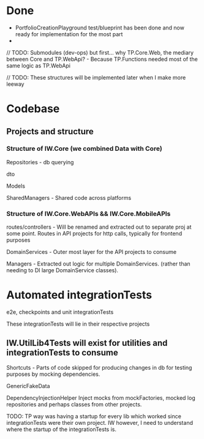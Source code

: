 # Done
- PortfolioCreationPlayground test/blueprint has been done and now ready for implementation for the most part
- 


// TODO: Submodules (dev-ops) but first... why TP.Core.Web, the mediary between Core and TP.WebApi? - Because
TP.Functions needed most of the same logic as TP.WebApi

// TODO: These structures will be implemented later when I make more leeway

# Codebase

## Projects and structure

### Structure of IW.Core (we combined Data with Core)
Repositories -
    db querying

dto

Models

SharedManagers -
    Shared code across platforms

### Structure of IW.Core.WebAPIs && IW.Core.MobileAPIs
routes/controllers -
    Will be renamed and extracted out to separate proj at some point. Routes in API projects for http calls,
    typically for frontend purposes

DomainServices -
    Outer most layer for the API projects to consume

Managers -
    Extracted out logic for multiple DomainServices. (rather than needing to DI large DomainService classes).

# Automated integrationTests

e2e, checkpoints and unit integrationTests

These integrationTests will lie in their respective projects

## IW.UtilLib4Tests will exist for utilities and integrationTests to consume
Shortcuts -
    Parts of code skipped for producing changes in db for testing purposes by mocking dependencies.

GenericFakeData

DependencyInjectionHelper
    Inject mocks from mockFactories, mocked log repositories and perhaps classes from other projects.

TODO: TP way was having a startup for every lib which worked since integrationTests were their own project. IW however,
I need to understand where the startup of the integrationTests is.


[comment]: <> (The integrationTests will mimic the codebase structure)

[comment]: <> (## Projects and structure)

[comment]: <> (IW.{proj}.UnitTests -)

[comment]: <> (    dependents of each unit of code is mocked)

[comment]: <> (IW.{proj}.E2E -)

[comment]: <> (    end to end &#40;integration testing&#41;)

[comment]: <> (IW.{proj}.E2ECheckpoints - )

[comment]: <> (    Consumed by E2E only)

[comment]: <> (IW.{proj}.UtilLib4Tests - )

[comment]: <> (    Consumed by testing and utility projects)

